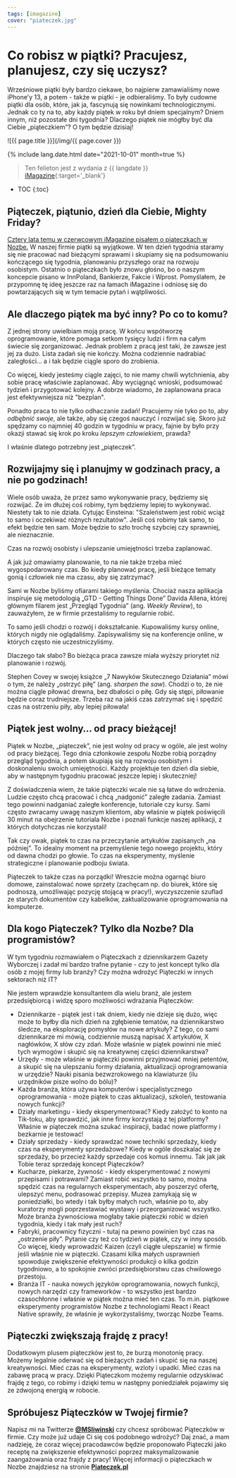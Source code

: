 ```yaml
---
tags: [imagazine]
cover: "piateczek.jpg"
---
```



# Co robisz w piątki? Pracujesz, planujesz, czy się uczysz?

Wrześniowe piątki były bardzo ciekawe, bo najpierw zamawialiśmy nowe iPhone’y 13, a potem - także w piątki - je odbieraliśmy. To były cudowne piątki dla osób, które, jak ja, fascynują się nowinkami technologicznymi. Jednak co ty na to, aby każdy piątek w roku był dniem specjalnym? Dniem innym, niż pozostałe dni tygodnia? Dlaczego piątek nie mógłby być dla Ciebie „piąteczkiem”? O tym będzie dzisiaj!

<!--More-->

![{{ page.title }}](/img/{{ page.cover }})

{% include lang.date.html date="2021-10-01" month=true %}

> Ten felieton jest z wydania z {{ langdate }} [iMagazine](https://imagazine.pl){:target='_blank'}

* TOC
{:toc}

## Piąteczek, piątunio, dzień dla Ciebie, Mighty Friday?

[Cztery lata temu w czerwcowym iMagazine pisałem o piąteczkach w Nozbe.](/pl/piatek/) W naszej firmie piątki są wyjątkowe. W ten dzień tygodnia staramy się nie pracować nad bieżącymi sprawami i skupiamy się na podsumowaniu kończącego się tygodnia, planowaniu przyszłego oraz na rozwoju osobistym. Ostatnio o piąteczkach było znowu głośno, bo o naszym koncepcie pisano w InnPoland, Bankierze, Fakcie i Wprost. Pomyślałem, że przypomnę tę ideę jeszcze raz na łamach iMagazine i odniosę się do powtarzających się w tym temacie pytań i wątpliwości.

## Ale dlaczego piątek ma być inny? Po co to komu?

Z jednej strony uwielbiam moją pracę. W końcu wspótworzę oprogramowanie, które pomaga setkom tysięcy ludzi i firm na całym świecie się zorganizować. Jednak problem z pracą jest taki, że zawsze jest jej za dużo. Lista zadań się nie kończy. Można codziennie nadrabiać zaległości… a i tak będzie ciągle sporo do zrobienia.

Co więcej, kiedy jesteśmy ciągle zajęci, to nie mamy chwili wytchnienia, aby sobie pracę właściwie zaplanować. Aby wyciągnąć wnioski, podsumować tydzień i przygotować kolejny. A dobrze wiadomo, że zaplanowana praca jest efektywniejsza niż "bezplan".

Ponadto praca to nie tylko odhaczanie zadań! Pracujemy nie tyko po to, aby *odbębnić swoje*, ale także, aby się czegoś nauczyć i rozwijać się. Skoro już spędzamy co najmniej 40 godzin w tygodniu w pracy, fajnie by było przy okazji stawać się krok po kroku *lepszym człowiekiem*, prawda?

I właśnie dlatego potrzebny jest „piąteczek”.

## Rozwijajmy się i planujmy w godzinach pracy, a nie po godzinach!

Wiele osób uważa, że przez samo wykonywanie pracy, będziemy się rozwijać. Że im dłużej coś robimy, tym będziemy lepiej to wykonywać. Niestety tak to nie działa. Cytując Einsteina: "Szaleństwem jest robić wciąż to samo i oczekiwać różnych rezultatów". Jeśli coś robimy tak samo, to efekt będzie ten sam. Może będzie to szło trochę szybciej czy sprawniej, ale nieznacznie.

Czas na rozwój osobisty i ulepszanie umiejętności trzeba zaplanować.

A jak już omawiamy planowanie, to na nie także trzeba mieć wygospodarowany czas. Bo kiedy planować pracę, jeśli bieżące tematy gonią i człowiek nie ma czasu, aby się zatrzymać?

Sami w Nozbe byliśmy ofiarami takiego myślenia. Chociaż nasza aplikacja inspiruje się metodologią „GTD - Getting Things Done” Davida Allena, której głównym filarem jest „Przegląd Tygodnia” (ang. *Weekly Review*), to zauważyłem, że w firmie przestaliśmy to regularnie robić.

To samo jeśli chodzi o rozwój i dokształcanie. Kupowaliśmy kursy online, których nigdy nie oglądaliśmy. Zapisywaliśmy się na konferencje online, w których często nie uczestniczyliśmy.

Dlaczego tak słabo? Bo bieżąca praca zawsze miała wyższy priorytet niż planowanie i rozwój.

Stephen Covey w swojej książce „7 Nawyków Skutecznego Działania” mówi o tym, że należy „ostrzyć piłę” (ang. *sharpen the saw*). Chodzi o to, że nie można ciągle piłować drewna, bez dbałości o piłę. Gdy się stępi, piłowanie będzie coraz trudniejsze. Trzeba raz na jakiś czas zatrzymać się i spędzić czas na ostrzeniu piły, aby lepiej piłowała!

## Piątek jest wolny… od pracy bieżącej!

Piątek w Nozbe, „piąteczek”, nie jest wolny od pracy w ogóle, ale jest wolny od pracy bieżącej. Tego dnia członkowie zespołu Nozbe robią porządny przegląd tygodnia, a potem skupiają się na rozwoju osobistym i doskonaleniu swoich umiejętności. Każdy projektuje ten dzień dla siebie, aby w następnym tygodniu pracować jeszcze lepiej i skuteczniej!

Z doświadczenia wiem, że takie piąteczki wcale nie są łatwe do wdrożenia. Ludzie często chcą pracować i chcą „nadgonić” zaległe zadania. Zamiast tego powinni nadganiać zaległe konferencje, tutoriale czy kursy. Sami często zwracamy uwagę naszym klientom, aby właśnie w piątek poświęcili 30 minut na obejrzenie tutoriala Nozbe i poznali funkcje naszej aplikacji, z których dotychczas nie korzystali!

Tak czy owak, piątek to czas na przeczytanie artykułów zapisanych „na później”. To idealny moment na przemyślenie tego nowego projektu, który od dawna chodzi po głowie. To czas na eksperymenty, myślenie strategiczne i planowanie podboju świata.

Piąteczek to także czas na porządki! Wreszcie można ogarnąć biuro domowe, zainstalować nowe sprzety (zachęcam np. do biurek, które się podnoszą, umożliwając pozycję stojącą w pracy!), wyczyszczenie szuflad ze starych dokumentów czy kabelków, zaktualizowanie oprogramowania na komputerze.

## Dla kogo Piąteczek? Tylko dla Nozbe? Dla programistów?

W tym tygodniu rozmawiałem o Piąteczkach z dziennikarzem Gazety Wyborczej i zadał mi bardzo trafne pytanie - czy to jest koncept tylko dla osób z mojej firmy lub branży? Czy można wdrożyć Piąteczki w innych sektorach niż IT?

Nie jestem wprawdzie konsultantem dla wielu branż, ale jestem przedsiębiorcą i widzę sporo możliwości wdrażania Piąteczków:

- Dziennikarze - piątek jest i tak dniem, kiedy nie dzieje się dużo, więc może to byłby dla nich dzień na zgłębienie tematów, na dziennikarstwo śledcze, na eksplorację pomysłów na nowe artykuły? Z tego, co sami dziennikarze mi mówią, codziennie muszą napisać X artykułów, X nagłówków, X słów czy zdań. Może właśnie w piątek powinni nie mieć tych wymogów i skupić się na kreatywnej części dziennikarstwa?
- Urzędy - może właśnie w piąteczki powinni przyjmować mniej petentów, a skupić się na ulepszaniu formy działania, aktualizacji oprogramowania w urzędzie? Nauki pisania bezwzrokowego na klawiaturze (ilu urzędników pisze wolno do bólu)?
- Każda branża, która używa komputerów i specjalistycznego oprogramowania - może piątek to czas aktualizacji, szkoleń, testowania nowych funkcji?
- Działy marketingu - kiedy eksperymentować? Kiedy założyć to konto na Tik-toku, aby sprawdzić, jak inne firmy korzystają z tej platformy? Właśnie w piąteczek można szukać inspiracji, badać nowe platformy i bezkarnie je testować!
- Działy sprzedaży - kiedy sprawdzać nowe techniki sprzedaży, kiedy czas na eksperymenty sprzedażowe? Kiedy w ogóle doszkalać się ze sprzedaży, bo przecież każdy sprzedaje coś komuś innemu. Tak jak jak Tobie teraz sprzedaję koncept Piąteczków?
- Kucharze, piekarze, żywność - kiedy eksperymentować z nowymi przepisami i potrawami? Zamiast robić wszystko to samo, można spędzić czas na regularnych eksperymentach, aby poszerzyć ofertę, ulepszyć menu, podrasować przepisy. Muzea zamykają się w poniedziałki, bo wtedy i tak byłby małych ruch, właśnie po to, aby kuratorzy mogli poprzestawiać wystawy i przeorganizować wszystko. Może branża żywnościowa mogłaby takie piąteczki robić w dzień tygodnia, kiedy i tak mały jest ruch?
- Fabryki, pracownicy fizyczni - tutaj na pewno powinien być czas na „ostrzenie piły”. Pytanie czy też co tydzień w piątek, czy w inny sposób. Co więcej, kiedy wprowadzić Kaizen (czyli ciągłe ulepszanie) w firmie jeśli właśnie nie w piąteczki. Czasami kilka małych usprawnień spowoduje zwiększenie efektywności produkcji o kilka godzin tygodniowo, a to spokojnie zwróci przedsiębiorstwu czas chwilowego przestoju.
- Branża IT - nauka nowych języków oprogramowania, nowych funkcji, nowych narzędzi czy frameworków - to wszystko jest bardzo czasochłonne i właśnie w piątek można mieć ten czas. To m.in. piątkowe eksperymenty programistów Nozbe z technologiami React i React Native sprawiły, że właśnie je wykorzystaliśmy, tworząc Nozbe Teams.

## Piąteczki zwiększają frajdę z pracy!

Dodatkowym plusem piąteczków jest to, że burzą monotonię pracy. Możemy legalnie oderwać się od bieżących zadań i skupić się na naszej kreatywności. Mieć czas na eksperymenty, wzloty i upadki. Mieć czas na zabawę pracą w pracy. Dzięki Piąteczkom możemy regularnie odzyskiwać frajdę z tego, co robimy i dzięki temu w następny poniedziałek pojawimy się ze zdwojoną energią w robocie.

## Spróbujesz Piąteczków w Twojej firmie?

Napisz mi na Twitterze [**@MSliwinski**](/pl/kontakt) czy chcesz spróbować Piąteczków w firmie. Czy może już udaje Ci się coś podobnego wdrożyć? Daj znać, a mam nadzieję, że coraz więcej pracodawców będzie proponowało Piąteczki jako receptę na zwiększenie efektywności poprzez maksymalizowanie zaangażowania oraz frajdy z pracy! Więcej informacji o piąteczkach w Nozbe znajdziesz na stronie [**Piateczek.pl**](https://piateczek.pl/)

[n]: https://michael.gratis/nozbe_pl
[np]: https://michael.gratis/nozbepersonal_pl